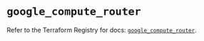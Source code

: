 # `google_compute_router`

Refer to the Terraform Registry for docs: [`google_compute_router`](https://registry.terraform.io/providers/hashicorp/google/6.8.0/docs/resources/compute_router).
